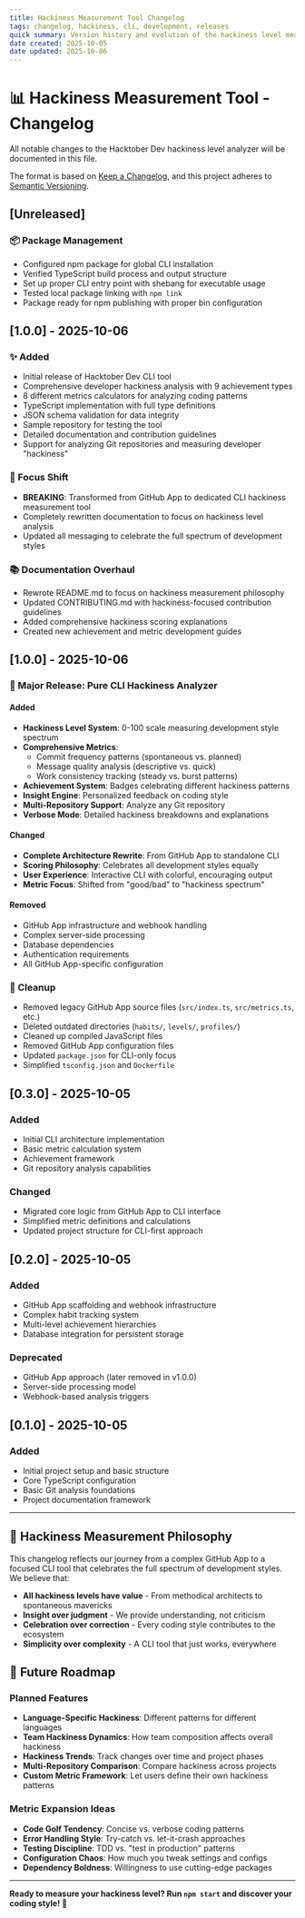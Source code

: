 ```yaml
---
title: Hackiness Measurement Tool Changelog
tags: changelog, hackiness, cli, development, releases
quick summary: Version history and evolution of the hackiness level measurement CLI tool
date created: 2025-10-05
date updated: 2025-10-06
---
```


# 📊 Hackiness Measurement Tool - Changelog

All notable changes to the Hacktober Dev hackiness level analyzer will be documented in this file.

The format is based on [Keep a Changelog](https://keepachangelog.com/en/1.1.0/),
and this project adheres to [Semantic Versioning](https://semver.org/spec/v2.0.0.html).

## [Unreleased]

### 📦 Package Management
- Configured npm package for global CLI installation
- Verified TypeScript build process and output structure
- Set up proper CLI entry point with shebang for executable usage
- Tested local package linking with `npm link`
- Package ready for npm publishing with proper bin configuration

## [1.0.0] - 2025-10-06

### ✨ Added
- Initial release of Hacktober Dev CLI tool
- Comprehensive developer hackiness analysis with 9 achievement types
- 8 different metrics calculators for analyzing coding patterns
- TypeScript implementation with full type definitions
- JSON schema validation for data integrity
- Sample repository for testing the tool
- Detailed documentation and contribution guidelines
- Support for analyzing Git repositories and measuring developer "hackiness"

### 🎯 Focus Shift
- **BREAKING**: Transformed from GitHub App to dedicated CLI hackiness measurement tool
- Completely rewritten documentation to focus on hackiness level analysis
- Updated all messaging to celebrate the full spectrum of development styles

### 📚 Documentation Overhaul
- Rewrote README.md to focus on hackiness measurement philosophy
- Updated CONTRIBUTING.md with hackiness-focused contribution guidelines
- Added comprehensive hackiness scoring explanations
- Created new achievement and metric development guides

## [1.0.0] - 2025-10-06

### 🚀 Major Release: Pure CLI Hackiness Analyzer

#### Added
- **Hackiness Level System**: 0-100 scale measuring development style spectrum
- **Comprehensive Metrics**: 
  - Commit frequency patterns (spontaneous vs. planned)
  - Message quality analysis (descriptive vs. quick)
  - Work consistency tracking (steady vs. burst patterns)
- **Achievement System**: Badges celebrating different hackiness patterns
- **Insight Engine**: Personalized feedback on coding style
- **Multi-Repository Support**: Analyze any Git repository
- **Verbose Mode**: Detailed hackiness breakdowns and explanations

#### Changed
- **Complete Architecture Rewrite**: From GitHub App to standalone CLI
- **Scoring Philosophy**: Celebrates all development styles equally
- **User Experience**: Interactive CLI with colorful, encouraging output
- **Metric Focus**: Shifted from "good/bad" to "hackiness spectrum"

#### Removed
- GitHub App infrastructure and webhook handling
- Complex server-side processing
- Database dependencies
- Authentication requirements
- All GitHub App-specific configuration

### 🧹 Cleanup
- Removed legacy GitHub App source files (`src/index.ts`, `src/metrics.ts`, etc.)
- Deleted outdated directories (`habits/`, `levels/`, `profiles/`)
- Cleaned up compiled JavaScript files
- Removed GitHub App configuration files
- Updated `package.json` for CLI-only focus
- Simplified `tsconfig.json` and `Dockerfile`

## [0.3.0] - 2025-10-05

### Added
- Initial CLI architecture implementation
- Basic metric calculation system
- Achievement framework
- Git repository analysis capabilities

### Changed
- Migrated core logic from GitHub App to CLI interface
- Simplified metric definitions and calculations
- Updated project structure for CLI-first approach

## [0.2.0] - 2025-10-05

### Added
- GitHub App scaffolding and webhook infrastructure
- Complex habit tracking system
- Multi-level achievement hierarchies
- Database integration for persistent storage

### Deprecated
- GitHub App approach (later removed in v1.0.0)
- Server-side processing model
- Webhook-based analysis triggers

## [0.1.0] - 2025-10-05

### Added
- Initial project setup and basic structure
- Core TypeScript configuration
- Basic Git analysis foundations
- Project documentation framework

---

## 🎯 Hackiness Measurement Philosophy

This changelog reflects our journey from a complex GitHub App to a focused CLI tool that celebrates the full spectrum of development styles. We believe that:

- **All hackiness levels have value** - From methodical architects to spontaneous mavericks
- **Insight over judgment** - We provide understanding, not criticism
- **Celebration over correction** - Every coding style contributes to the ecosystem
- **Simplicity over complexity** - A CLI tool that just works, everywhere

## 🚀 Future Roadmap

### Planned Features
- **Language-Specific Hackiness**: Different patterns for different languages
- **Team Hackiness Dynamics**: How team composition affects overall hackiness
- **Hackiness Trends**: Track changes over time and project phases
- **Multi-Repository Comparison**: Compare hackiness across projects
- **Custom Metric Framework**: Let users define their own hackiness patterns

### Metric Expansion Ideas
- **Code Golf Tendency**: Concise vs. verbose coding patterns
- **Error Handling Style**: Try-catch vs. let-it-crash approaches
- **Testing Discipline**: TDD vs. "test in production" patterns
- **Configuration Chaos**: How much you tweak settings and configs
- **Dependency Boldness**: Willingness to use cutting-edge packages

---

**Ready to measure your hackiness level? Run `npm start` and discover your coding style! 🎯**